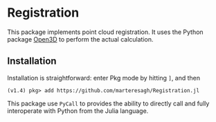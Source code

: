 # Registration

This package implements point cloud registration. It uses the Python package [Open3D](http://www.open3d.org/docs/release/) to perform the actual calculation.

## Installation
Installation is straightforward: enter Pkg mode by hitting `]`, and then
```julia-repl
(v1.4) pkg> add https://github.com/marteresagh/Registration.jl
```

This package use `PyCall` to provides the ability to directly call and fully interoperate with Python from the Julia language.
